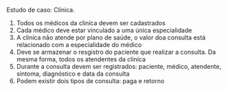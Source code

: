 Estudo de caso: Clínica.

<ol>
    <li>Todos os médicos da cliníca devem ser cadastrados</li>
    <li>Cada médico deve estar vinculado a uma única especialidade</li>
    <li>A cliníca não atende por plano de saúde, o valor doa consulta está relacionado com a especialidade do médico</li>
    <li>Deve se armazenar o resgistro do paciente que realizar a consulta. Da mesma forma, todos os atendentes da cliníca</li>
    <li>Durante a consulta devem ser registrados: paciente, médico, atendente, sintoma, diagnóstico e data da consulta</li>
    <li>Podem existir dois tipos de consulta: paga e retorno</li>
</ol>

